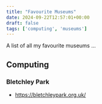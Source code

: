 ```yaml
---
title: "Favourite Museums"
date: 2024-09-22T12:57:01+00:00
draft: false
tags: ['computing', 'museums']
---
```


A list of all my favourite museums ...

## Computing

### Bletchley Park
- https://bletchleypark.org.uk/
